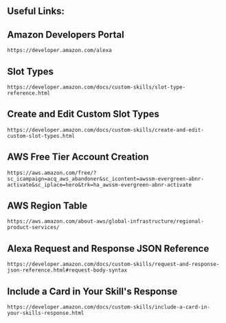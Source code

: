 Useful Links:
---------------
Amazon Developers Portal
---------
    https://developer.amazon.com/alexa
    
Slot Types
---------
    https://developer.amazon.com/docs/custom-skills/slot-type-reference.html
    
Create and Edit Custom Slot Types
---------
    https://developer.amazon.com/docs/custom-skills/create-and-edit-custom-slot-types.html
    
AWS Free Tier Account Creation
---------
    https://aws.amazon.com/free/?sc_icampaign=acq_aws_abandoner&sc_icontent=awssm-evergreen-abnr-activate&sc_iplace=hero&trk=ha_awssm-evergreen-abnr-activate
    
AWS Region Table
---------
    https://aws.amazon.com/about-aws/global-infrastructure/regional-product-services/
    
Alexa Request and Response JSON Reference
---------
    https://developer.amazon.com/docs/custom-skills/request-and-response-json-reference.html#request-body-syntax
    
Include a Card in Your Skill's Response
-----
    https://developer.amazon.com/docs/custom-skills/include-a-card-in-your-skills-response.html
    

